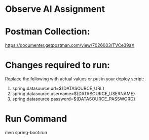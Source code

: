 # Observe AI Assignment

# Postman Collection:
https://documenter.getpostman.com/view/7026003/TVCe39aX

# Changes required to run:
Replace the following with actual values or put in your deploy script:
1. spring.datasource.url=${DATASOURCE_URL}
2. spring.datasource.username=${DATASOURCE_USERNAME}
3. spring.datasource.password=${DATASOURCE_PASSWORD}

# Run Command
mvn spring-boot:run
